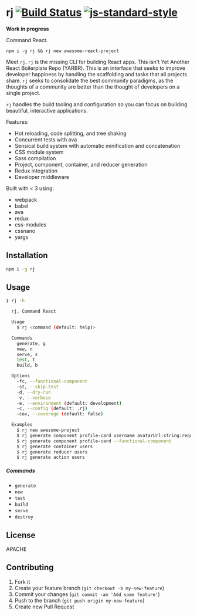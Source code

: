# rj [![Build Status](https://secure.travis-ci.org/jeffbuttars/rj.png?branch=master)](https://travis-ci.org/jeffbuttars/rj) [![js-standard-style](https://img.shields.io/badge/code%20style-standard-brightgreen.svg?style=flat)](https://github.com/feross/standard)

__Work in progress__

Command React.

```
npm i -g rj && rj new awesome-react-project
```

Meet `rj`. `rj` is the missing CLI for building React apps. This isn't Yet Another React Boilerplate Repo (YARBR).
This is an interface that seeks to improve developer happiness by handling the scaffolding and tasks that all projects share.
`rj` seeks to consolidate the best community paradigms, as the thoughts of a community are better than the thought of developers on a single project.

`rj` handles the build tooling and configuration so you can focus on building beautiful, interactive applications.

Features:

- Hot reloading, code splitting, and tree shaking
- Concurrent tests with ava
- Sensical build system with automatic minification and concatenation
- CSS module system
- Sass compilation
- Project, component, container, and reducer generation
- Redux integration
- Developer middleware

Built with < 3 using:

- webpack
- babel
- ava
- redux
- css-modules
- cssnano
- yargs

## Installation

```sh
npm i -g rj
```

## Usage

```sh
❯ rj -h

  rj, Command React

  Usage
    $ rj <command (default: help)>

  Commands
    generate, g
    new, n
    serve, s
    test, t
    build, b

  Options
    -fc, --functional-component 
    -st, --skip-test
    -d, --dry-run
    -v, --verbose
    -e, --environment (default: development)
    -c, --config (default: .rj)
    -cov, --coverage (default: false)

  Examples
    $ rj new awesome-project
    $ rj generate component profile-card username avatarUrl:string:required followers:number
    $ rj generate component profile-card --functional-component
    $ rj generate container users
    $ rj generate reducer users
    $ rj generate action users
```

##### Commands

- `generate`
- `new`
- `test`
- `build`
- `serve`
- `destroy`

## License

APACHE

## Contributing

1. Fork it
2. Create your feature branch (`git checkout -b my-new-feature`)
3. Commit your changes (`git commit -am 'Add some feature'`)
4. Push to the branch (`git push origin my-new-feature`)
5. Create new Pull Request
